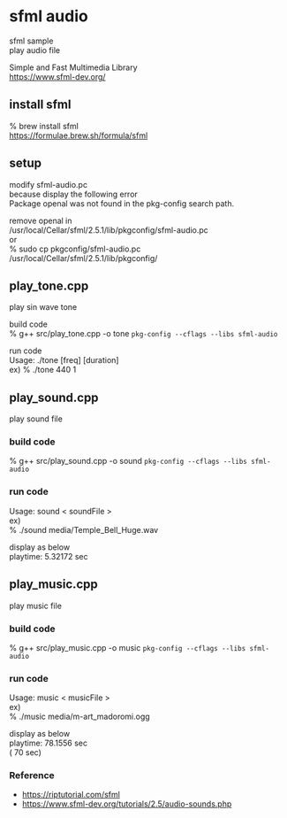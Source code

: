 sfml audio
===============

sfml sample <br/>
play audio file <br/>

Simple and Fast Multimedia Library <br/>
https://www.sfml-dev.org/ <br />

## install sfml
% brew install sfml <br/>
https://formulae.brew.sh/formula/sfml <br/>

## setup
modify sfml-audio.pc <br/>
because  display the following error <br/>
Package openal was not found in the pkg-config search path. <br/>

remove openal in <br/>
/usr/local/Cellar/sfml/2.5.1/lib/pkgconfig/sfml-audio.pc <br/>
or <br/>
% sudo cp pkgconfig/sfml-audio.pc /usr/local/Cellar/sfml/2.5.1/lib/pkgconfig/ <br/>

## play_tone.cpp
play sin wave tone <br/>

build code  <br/>
% g++ src/play_tone.cpp -o tone  `pkg-config --cflags --libs sfml-audio`  <br/>

run code  <br/>
Usage: ./tone [freq] [duration]  <br/>
ex) 
% ./tone 440 1 <br/>

## play_sound.cpp
play sound file <br/>

### build code 
% g++ src/play_sound.cpp -o sound `pkg-config --cflags --libs sfml-audio`  <br/>

### run code 
Usage: sound \< soundFile \> <br/>
ex) <br/>
% ./sound media/Temple_Bell_Huge.wav <br/>

display as below <br/>
playtime: 5.32172 sec <br/>

## play_music.cpp
play music file <br/>

### build code 
% g++ src/play_music.cpp -o music `pkg-config --cflags --libs sfml-audio`  <br/>

### run code 
Usage: music \< musicFile \> <br/>
ex) <br/>
% ./music media/m-art_madoromi.ogg <br/>

display as below <br/>
playtime: 78.1556 sec <br/>
 (  70 sec) <br/>

### Reference <br/>
- https://riptutorial.com/sfml
- https://www.sfml-dev.org/tutorials/2.5/audio-sounds.php


